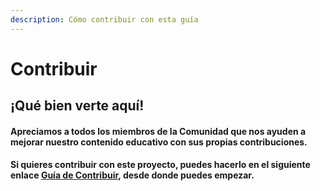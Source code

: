 ```yaml
---
description: Cómo contribuir con esta guía
---
```


# Contribuir

## ¡Qué bien verte aquí!

#### Apreciamos a todos los miembros de la Comunidad que nos ayuden a mejorar nuestro contenido educativo con sus propias contribuciones.

#### Si quieres contribuir con este proyecto, puedes hacerlo en el siguiente enlace [Guía de Contribuir](untitled-1/), desde donde puedes empezar.

####

####  

